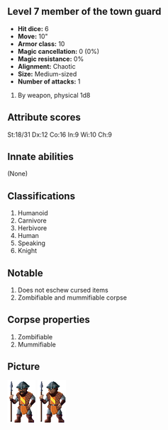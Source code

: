 ## Level 7 member of the town guard
- **Hit dice:** 6
- **Move:** 10"
- **Armor class:** 10
- **Magic cancellation:** 0 (0%)
- **Magic resistance:** 0%
- **Alignment:** Chaotic
- **Size:** Medium-sized
- **Number of attacks:** 1
1. By weapon, physical 1d8
## Attribute scores
St:18/31 Dx:12 Co:16 In:9 Wi:10 Ch:9
## Innate abilities
(None)
## Classifications
1. Humanoid
2. Carnivore
3. Herbivore
4. Human
5. Speaking
6. Knight
## Notable
1. Does not eschew cursed items
2. Zombifiable and mummifiable corpse
## Corpse properties
1. Zombifiable
2. Mummifiable
## Picture
![Watchman](https://github.com/hyvanmielenpelit/GnollHackTileSet/blob/main/Monsters/watchman/watchman.png) ![Watchwoman](https://github.com/hyvanmielenpelit/GnollHackTileSet/blob/main/Monsters/watchman/watchman_female.png)
